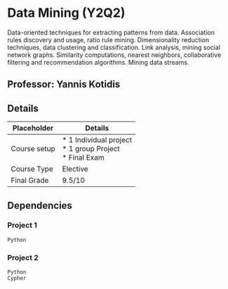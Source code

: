 # Data Mining (Y2Q2)

Data-oriented techniques for extracting patterns from data. Association rules discovery and
usage, ratio rule mining. Dimensionality reduction techniques, data clustering and
classification. Link analysis, mining social network graphs. Similarity computations, nearest
neighbors, collaborative filtering and recommendation algorithms. Mining data streams.

## Professor: Yannis Kotidis

## Details

| Placeholder    | Details                                                         | 
|----------------|-----------------------------------------------------------------|
| Course setup   | * 1 Individual project <br> * 1 group Project <br> * Final Exam | 
| Course Type    | Elective                                                        | 
| Final Grade    | 9.5/10                                                          | 

## Dependencies

### Project 1

```
Python
```

### Project 2

```
Python
Cypher
```